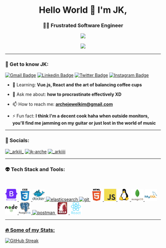 <h1 align="center">Hello World 🚀 I'm JK,</h1>
<h3 align="center">👨‍💻 Frustrated Software Engineer</h3>

<p align="center"> <img src="https://komarev.com/ghpvc/?username=your-github-archejk&style=plastic"/> </p>

<p align="center"> <img src="https://github.com/archejk/archejk/assets/112525566/18e36981-2009-4992-8b50-bc31c652f6c3"/> </p>

---

<h3 align="left">👋 Get to know JK:</h3>

[![Gmail Badge](https://img.shields.io/badge/-archejewelkim@gmail.com-c14438?style=plastic&logo=Gmail&logoColor=white&link=mailto:archejewelkim@gmail.com)](mailto:archejewelkim@gmail.com) 
[![Linkedin Badge](https://img.shields.io/badge/-jkarche-0072b1?style=plastic&logo=Linkedin&logoColor=white&link=https://www.linkedin.com/in/jkarche/)](https://www.linkedin.com/in/jkarche/) [![Twitter Badge](https://img.shields.io/badge/-_arkiii_-00acee?style=plastic&logo=twitter&logoColor=white&link=https://twitter.com/_arkiii_/)](https://www.twitter.com/_arkiii_/) [![Instagram Badge](https://img.shields.io/badge/-_arkiiii-C13584?style=plastic&logo=instagram&logoColor=white&link=https://instagram.com/_arkiiii/)](https://www.instagram.com/_arkiiii/)

- 🌱 Learning: **Vue.js, React and the art of balancing coffee cups**

- 💬 Ask me about: **how to procrastinate effectively XD**

- 📫 How to reach me: **archejewelkim@gmail.com**

- ⚡ Fun fact: **I think I'm a decent cook haha when outside monitors, you'll find me jamming on my guitar or just lost in the world of music**

---

<h3 align="left">🤝 Socials:</h3>

<p align="left">
<a href="https://twitter.com/_arkiii_" target="blank"><img align="center" src="https://raw.githubusercontent.com/rahuldkjain/github-profile-readme-generator/master/src/images/icons/Social/twitter.svg" alt="_arkiii_" height="30" width="40" /></a>
<a href="https://linkedin.com/in/jk-arche" target="blank"><img align="center" src="https://raw.githubusercontent.com/rahuldkjain/github-profile-readme-generator/master/src/images/icons/Social/linked-in-alt.svg" alt="jk-arche" height="30" width="40" /></a>
<a href="https://instagram.com/_arkiiii" target="blank"><img align="center" src="https://raw.githubusercontent.com/rahuldkjain/github-profile-readme-generator/master/src/images/icons/Social/instagram.svg" alt="_arkiiii" height="30" width="40" /></a>
</p>

---

<h3 align="left">👽 Tech Stack and Tools:</h3>
<br>
<p align="left"> <a href="https://getbootstrap.com" target="_blank" rel="noreferrer"> <img src="https://raw.githubusercontent.com/devicons/devicon/master/icons/bootstrap/bootstrap-plain-wordmark.svg" alt="bootstrap" width="40" height="40"/> </a> <a href="https://www.w3schools.com/css/" target="_blank" rel="noreferrer"> <img src="https://raw.githubusercontent.com/devicons/devicon/master/icons/css3/css3-original-wordmark.svg" alt="css3" width="40" height="40"/> </a> <a href="https://www.docker.com/" target="_blank" rel="noreferrer"> <img src="https://raw.githubusercontent.com/devicons/devicon/master/icons/docker/docker-original-wordmark.svg" alt="docker" width="40" height="40"/> </a> <a href="https://www.elastic.co" target="_blank" rel="noreferrer"> <img src="https://www.vectorlogo.zone/logos/elastic/elastic-icon.svg" alt="elasticsearch" width="40" height="40"/> </a> <a href="https://git-scm.com/" target="_blank" rel="noreferrer"> <img src="https://www.vectorlogo.zone/logos/git-scm/git-scm-icon.svg" alt="git" width="40" height="40"/> </a> <a href="https://www.w3.org/html/" target="_blank" rel="noreferrer"> <img src="https://raw.githubusercontent.com/devicons/devicon/master/icons/html5/html5-original-wordmark.svg" alt="html5" width="40" height="40"/> </a> <a href="https://developer.mozilla.org/en-US/docs/Web/JavaScript" target="_blank" rel="noreferrer"> <img src="https://raw.githubusercontent.com/devicons/devicon/master/icons/javascript/javascript-original.svg" alt="javascript" width="40" height="40"/> </a> <a href="https://www.linux.org/" target="_blank" rel="noreferrer"> <img src="https://raw.githubusercontent.com/devicons/devicon/master/icons/linux/linux-original.svg" alt="linux" width="40" height="40"/> </a> <a href="https://www.mongodb.com/" target="_blank" rel="noreferrer"> <img src="https://raw.githubusercontent.com/devicons/devicon/master/icons/mongodb/mongodb-original-wordmark.svg" alt="mongodb" width="40" height="40"/> </a> <a href="https://www.mysql.com/" target="_blank" rel="noreferrer"> <img src="https://raw.githubusercontent.com/devicons/devicon/master/icons/mysql/mysql-original-wordmark.svg" alt="mysql" width="40" height="40"/> </a> <a href="https://nodejs.org" target="_blank" rel="noreferrer"> <img src="https://raw.githubusercontent.com/devicons/devicon/master/icons/nodejs/nodejs-original-wordmark.svg" alt="nodejs" width="40" height="40"/> </a> <a href="https://www.postgresql.org" target="_blank" rel="noreferrer"> <img src="https://raw.githubusercontent.com/devicons/devicon/master/icons/postgresql/postgresql-original-wordmark.svg" alt="postgresql" width="40" height="40"/> </a> <a href="https://postman.com" target="_blank" rel="noreferrer"> <img src="https://www.vectorlogo.zone/logos/getpostman/getpostman-icon.svg" alt="postman" width="40" height="40"/> </a> <a href="https://rubyonrails.org" target="_blank" rel="noreferrer"> <img src="https://raw.githubusercontent.com/devicons/devicon/master/icons/rails/rails-original-wordmark.svg" alt="rails" width="40" height="40"/> </a> <a href="https://reactjs.org/" target="_blank" rel="noreferrer"> <img src="https://raw.githubusercontent.com/devicons/devicon/master/icons/react/react-original-wordmark.svg" alt="react" width="40">

---

<h3 align="left">🔥 Some of my Stats:</h3>
  
[![GitHub Streak](https://streak-stats.demolab.com?user=archejk&theme=holi-theme)](https://git.io/streak-stats)
